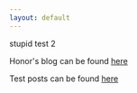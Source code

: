 ```yaml
---
layout: default
---
```

stupid test 2

Honor's blog can be found [here](https://suzannehare.github.io/testrepo.github.io/Honorblog/)

Test posts can be found [here](https://suzannehare.github.io/testrepo.github.io/_posts/)
